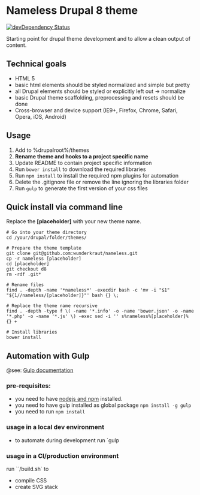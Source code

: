 # Nameless Drupal 8 theme
[![devDependency Status](https://david-dm.org/wunderkraut/nameless/dev-status.svg)](https://david-dm.org/wunderkraut/nameless#info=devDependencies)

Starting point for drupal theme development and to allow a clean output of content.

## Technical goals

* HTML 5
* basic html elements should be styled normalized and simple but pretty
* all Drupal elements should be styled or explicitly left out -> normalize
* basic Drupal theme scaffolding, preprocessing and resets should be done
* Cross-browser and device support (IE9+, Firefox, Chrome, Safari, Opera, iOS, Android)

## Usage

1. Add to %drupalroot%/themes
2. **Rename theme and hooks to a project specific name**
3. Update README to contain project specific information
4. Run `bower install` to download the required libraries
5. Run `npm install` to install the required npm plugins for automation
6. Delete the .gitignore file or remove the line ignoring the libraries folder
7. Run `gulp` to generate the first version of your css files

## Quick install via command line
Replace the **[placeholder]** with your new theme name.

    # Go into your theme directory
    cd /your/drupal/folder/themes/

    # Prepare the theme template
    git clone git@github.com:wunderkraut/nameless.git
	cp -r nameless [placeholder]
	cd [placeholder]
    git checkout d8
	rm -rdf .git*

	# Rename files
	find . -depth -name '*nameless*' -execdir bash -c 'mv -i "$1" "${1//nameless/[placeholder]}"' bash {} \;

	# Replace the theme name recursive
	find . -depth -type f \( -name '*.info' -o -name 'bower.json' -o -name '*.php' -o -name '*.js' \) -exec sed -i '' s%nameless%[placeholder]% {} +

	# Install libraries
	bower install


## Automation with Gulp

@see: [Gulp documentation](https://github.com/gulpjs/gulp/blob/master/docs/getting-started.md)

### pre-requisites:
* you need to have [nodejs and npm](http://nodejs.org/) installed.
* you need to have gulp installed as global package `npm install -g gulp`
* you need to run `npm install`

### usage in a local dev environment

* to automate during development run `gulp

### usage in a CI/production environment

run ``/build.sh` to

* compile CSS
* create SVG stack
